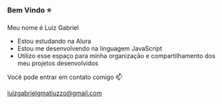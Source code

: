 ### Bem Vindo ⭐
Meu nome é Luiz Gabriel

- Estou estudando na Alura
- Estou me desenvolvendo na linguagem JavaScript
- Utilizo esse espaço para minha organização e compartilhamento dos meu projetos desenvolvidos

Você pode entrar em contato comigo 📫

luizgabrielgmatiuzzo@gmail.com

